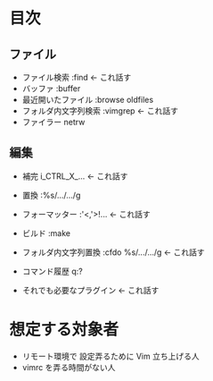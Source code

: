 
# 目次

## ファイル

* ファイル検索		:find			← これ話す
* バッファ		:buffer
* 最近開いたファイル	:browse oldfiles
* フォルダ内文字列検索	:vimgrep		← これ話す
* ファイラー		netrw

## 編集

* 補完			i_CTRL_X_...		← これ話す
* 置換			:%s/.../.../g
* フォーマッター	:'<,'>!...		← これ話す
* ビルド		:make
* フォルダ内文字列置換	:cfdo %s/.../.../g	← これ話す

* コマンド履歴		q:?

* それでも必要なプラグイン			← これ話す


# 想定する対象者

* リモート環境で 設定弄るために Vim 立ち上げる人
* vimrc を弄る時間がない人

